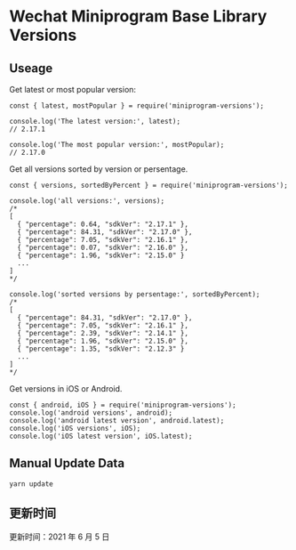 
# Wechat Miniprogram Base Library Versions

## Useage

Get latest or most popular version:

```;
const { latest, mostPopular } = require('miniprogram-versions');

console.log('The latest version:', latest);
// 2.17.1

console.log('The most popular version:', mostPopular);
// 2.17.0

```

Get all versions sorted by version or persentage.

```
const { versions, sortedByPercent } = require('miniprogram-versions');

console.log('all versions:', versions);
/*
[
  { "percentage": 0.64, "sdkVer": "2.17.1" },
  { "percentage": 84.31, "sdkVer": "2.17.0" },
  { "percentage": 7.05, "sdkVer": "2.16.1" },
  { "percentage": 0.07, "sdkVer": "2.16.0" },
  { "percentage": 1.96, "sdkVer": "2.15.0" }
  ...
]
*/

console.log('sorted versions by persentage:', sortedByPercent);
/*
[
  { "percentage": 84.31, "sdkVer": "2.17.0" },
  { "percentage": 7.05, "sdkVer": "2.16.1" },
  { "percentage": 2.39, "sdkVer": "2.14.1" },
  { "percentage": 1.96, "sdkVer": "2.15.0" },
  { "percentage": 1.35, "sdkVer": "2.12.3" }
  ...
]
*/
```

Get versions in iOS or Android.

```
const { android, iOS } = require('miniprogram-versions');
console.log('android versions', android);
console.log('android latest version', android.latest);
console.log('iOS versions', iOS);
console.log('iOS latest version', iOS.latest);
```

## Manual Update Data

```
yarn update
```

## 更新时间

更新时间：2021 年 6 月 5 日
